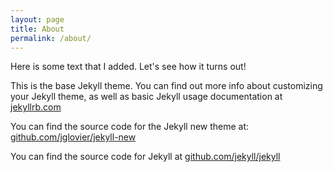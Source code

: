 ```yaml
---
layout: page
title: About
permalink: /about/
---
```


Here is some text that I added. Let's see how it turns out!

This is the base Jekyll theme. You can find out more info about customizing 
your Jekyll theme, as well as basic Jekyll usage documentation at 
[jekyllrb.com](http://jekyllrb.com/)

You can find the source code for the Jekyll new theme at: 
[github.com/jglovier/jekyll-new](https://github.com/jglovier/jekyll-new)

You can find the source code for Jekyll at 
[github.com/jekyll/jekyll](https://github.com/jekyll/jekyll)
